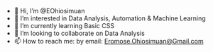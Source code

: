 - 👋 Hi, I’m @EOhiosimuan
- 👀 I’m interested in Data Analysis, Automation & Machine Learning
- 🌱 I’m currently learning Basic CSS
- 💞️ I’m looking to collaborate on Data Analysis
- 📫 How to reach me: by email: Eromose.Ohiosimuan@Gmail.com

<!---
EOhiosimuan/EOhiosimuan is a ✨ special ✨ repository because its `README.md` (this file) appears on your GitHub profile.
You can click the Preview link to take a look at your changes.
--->
